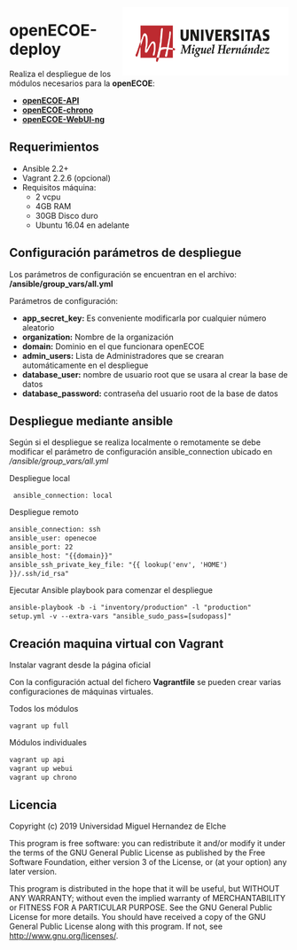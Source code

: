 <img src="/doc/logoUMH.jpg" align="right" width="300" ></a>
# openECOE-deploy

Realiza el despliegue de los módulos necesarios para la **openECOE**:
-   [**openECOE-API**](https://github.com/openECOE/openECOE-API)
-   [**openECOE-chrono**](https://github.com/openECOE/openECOE-chrono)
-   [**openECOE-WebUI-ng**](https://github.com/openECOE/openECOE-WebUI-ng)

## Requerimientos

- Ansible 2.2+
- Vagrant 2.2.6 (opcional)
- Requisitos máquina:
	- 2 vcpu  
	- 4GB RAM
	- 30GB Disco duro
	- Ubuntu 16.04 en adelante

## Configuración parámetros de despliegue
Los parámetros de configuración se encuentran en el archivo:
**/ansible/group_vars/all.yml**

Parámetros de configuración:
- **app_secret_key:** Es conveniente modificarla por cualquier número aleatorio
- **organization:** Nombre de la organización
- **domain:** Dominio en el que funcionara openECOE
- **admin_users:** Lista de Administradores que se crearan automáticamente en el despliegue
- **database_user:** nombre de usuario root que se usara al crear la base de datos
- **database_password:** contraseña del usuario root de la base de datos

## Despliegue mediante ansible

Según si el despliegue se realiza localmente o remotamente se debe modificar el parámetro de configuración ansible_connection ubicado en */ansible/group_vars/all.yml*

Despliegue local

     ansible_connection: local

Despliegue remoto

    ansible_connection: ssh
    ansible_user: openecoe
    ansible_port: 22
    ansible_host: "{{domain}}"
    ansible_ssh_private_key_file: "{{ lookup('env', 'HOME') }}/.ssh/id_rsa"

Ejecutar Ansible playbook para comenzar el despliegue

    ansible-playbook -b -i "inventory/production" -l "production" setup.yml -v --extra-vars "ansible_sudo_pass=[sudopass]"

## Creación maquina virtual con Vagrant

Instalar vagrant desde la página oficial

Con la configuración actual del fichero **Vagrantfile** se pueden crear varias configuraciones de máquinas virtuales.

Todos los módulos
```
vagrant up full
```

Módulos individuales
```
vagrant up api
vagrant up webui
vagrant up chrono
```
## Licencia
Copyright (c) 2019 Universidad Miguel Hernandez de Elche

This program is free software: you can redistribute it and/or modify it under the terms of the GNU General Public License as published by the Free Software Foundation, either version 3 of the License, or (at your option) any later version.

This program is distributed in the hope that it will be useful, but WITHOUT ANY WARRANTY; without even the implied warranty of MERCHANTABILITY or FITNESS FOR A PARTICULAR PURPOSE. See the GNU General Public License for more details. You should have received a copy of the GNU General Public License along with this program. If not, see <http://www.gnu.org/licenses/>.

<!--stackedit_data:
eyJoaXN0b3J5IjpbLTg3NzA2OTI4NywxMTI1NTIwOTk2LC05NT
AyMzc4NywtMTQ3MzU1NjIxN119
-->
